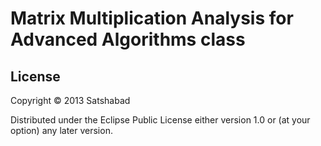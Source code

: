# Matrix Multiplication Analysis for Advanced Algorithms class


## License

Copyright © 2013 Satshabad

Distributed under the Eclipse Public License either version 1.0 or (at
your option) any later version.
